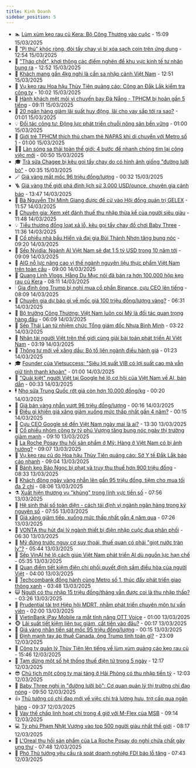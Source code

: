 ```yaml
---
title: Kinh Doanh
sidebar_position: 5
---
```


<!-- dantri-kinh-doanh:START -->
- 🏊 [Lùm xùm kẹo rau củ Kera: Bộ Công Thương vào cuộc](https://dantri.com.vn/kinh-doanh/lum-xum-keo-rau-cu-kera-bo-cong-thuong-vao-cuoc-20250315213123490.htm) - 15:09 15/03/2025
- 🦆 [&quot;Pi thủ&quot; khóc ròng, đòi tẩy chay vì bị xóa sạch coin trên ứng dụng](https://dantri.com.vn/kinh-doanh/pi-thu-khoc-rong-doi-tay-chay-vi-bi-xoa-sach-coin-tren-ung-dung-20250315175604728.htm) - 12:54 15/03/2025
- 🦄 [&quot;Tháo chốt&quot;, khơi thông các điểm nghẽn để khu vực kinh tế tư nhân bung ra](https://dantri.com.vn/kinh-doanh/thao-chot-khoi-thong-cac-diem-nghen-de-khu-vuc-kinh-te-tu-nhan-bung-ra-20250315182234442.htm) - 12:52 15/03/2025
- 🌝 [Khách mang gần 4kg nghi là cần sa nhập cảnh Việt Nam](https://dantri.com.vn/kinh-doanh/khach-mang-gan-4kg-nghi-la-can-sa-nhap-canh-viet-nam-20250315184329076.htm) - 12:51 15/03/2025
- 💃 [Vụ kẹo rau Hoa hậu Thùy Tiên quảng cáo: Công an Đắk Lắk kiểm tra công ty](https://dantri.com.vn/kinh-doanh/vu-keo-rau-hoa-hau-thuy-tien-quang-cao-cong-an-dak-lak-kiem-tra-cong-ty-20250315164514310.htm) - 10:02 15/03/2025
- 🦏 [Hành khách mệt mỏi vì chuyến bay Đà Nẵng - TPHCM bị hoãn gần 5 tiếng](https://dantri.com.vn/kinh-doanh/hanh-khach-met-moi-vi-chuyen-bay-da-nang-tphcm-bi-hoan-gan-5-tieng-20250315154733779.htm) - 09:11 15/03/2025
- 🦩 [20 ngân hàng giảm lãi suất huy động, lãi cho vay sắp tới ra sao?](https://dantri.com.vn/kinh-doanh/20-ngan-hang-giam-lai-suat-huy-dong-lai-cho-vay-sap-toi-ra-sao-20250312174332964.htm) - 01:01 15/03/2025
- 💡 [Đối tác công tư: Động lực phát triển chuỗi nông sản bền vững](https://dantri.com.vn/kinh-doanh/doi-tac-cong-tu-dong-luc-phat-trien-chuoi-nong-san-ben-vung-20250315073143757.htm) - 01:00 15/03/2025
- 🌊 [Giới trẻ TPHCM thích thú chạm thẻ NAPAS khi di chuyển với Metro số 1](https://dantri.com.vn/kinh-doanh/gioi-tre-tphcm-thich-thu-cham-the-napas-khi-di-chuyen-voi-metro-so-1-20250314200538298.htm) - 01:00 15/03/2025
- 🧑‍💻 [Làn sóng sa thải toàn thế giới: 4 bước để nhanh chóng tìm lại công việc mới](https://dantri.com.vn/kinh-doanh/lan-song-sa-thai-toan-the-gioi-4-buoc-de-nhanh-chong-tim-lai-cong-viec-moi-20250313104154232.htm) - 00:50 15/03/2025
- 🎓 [Trà sữa Chagee bị kêu gọi tẩy chay do có hình ảnh giống &quot;đường lưỡi bò&quot;](https://dantri.com.vn/kinh-doanh/tra-sua-chagee-bi-keu-goi-tay-chay-do-co-hinh-anh-giong-duong-luoi-bo-20250315030736881.htm) - 00:35 15/03/2025
- 🪄 [Giá vàng mất mốc 96 triệu đồng/lượng](https://dantri.com.vn/kinh-doanh/gia-vang-mat-moc-96-trieu-dongluong-20250315004132411.htm) - 00:32 15/03/2025
- 🪜 [Giá vàng thế giới phá đỉnh lịch sử 3.000 USD/ounce, chuyên gia cảnh báo](https://dantri.com.vn/kinh-doanh/gia-vang-the-gioi-pha-dinh-lich-su-3000-usdounce-chuyen-gia-canh-bao-20250314204344125.htm) - 13:47 14/03/2025
- 🦄 [Bà Nguyễn Thị Minh Giang được đề cử vào Hội đồng quản trị GELEX](https://dantri.com.vn/kinh-doanh/ba-nguyen-thi-minh-giang-duoc-de-cu-vao-hoi-dong-quan-tri-gelex-20250314185229323.htm) - 11:57 14/03/2025
- 💯 [Chuyên gia: Xem xét đánh thuế thu nhập thừa kế của người siêu giàu](https://dantri.com.vn/kinh-doanh/chuyen-gia-xem-xet-danh-thue-thu-nhap-thua-ke-cua-nguoi-sieu-giau-20250314182139421.htm) - 11:48 14/03/2025
- 💡 [Tiểu thương đồng loạt xả lỗ, kêu gọi tẩy chay đồ chơi Baby Three](https://dantri.com.vn/kinh-doanh/tieu-thuong-dong-loat-xa-lo-keu-goi-tay-chay-do-choi-baby-three-20250314170601881.htm) - 11:36 14/03/2025
- 🧰 [Cổ phiếu nhà bầu Hiển và đại gia Bùi Thành Nhơn tăng bung nóc](https://dantri.com.vn/kinh-doanh/co-phieu-nha-bau-hien-va-dai-gia-bui-thanh-nhon-tang-bung-noc-20250314160150077.htm) - 09:20 14/03/2025
- 🎊 [Sếp Nvidia: Ngành AI Việt Nam sẽ đạt 1,5 tỷ USD trong 10 năm tới](https://dantri.com.vn/kinh-doanh/sep-nvidia-nganh-ai-viet-nam-se-dat-15-ty-usd-trong-10-nam-toi-20250314152438951.htm) - 09:09 14/03/2025
- 🔭 [AIG nỗ lực nâng cao vị thế ngành nguyên liệu thực phẩm Việt Nam trên toàn cầu](https://dantri.com.vn/kinh-doanh/aig-no-luc-nang-cao-vi-the-nganh-nguyen-lieu-thuc-pham-viet-nam-tren-toan-cau-20250314152725362.htm) - 09:00 14/03/2025
- 💼 [Quang Linh Vlogs, Hằng Du Mục nói đã bán ra hơn 100.000 hộp kẹo rau củ Kera](https://dantri.com.vn/kinh-doanh/quang-linh-vlogs-hang-du-muc-noi-da-ban-ra-hon-100000-hop-keo-rau-cu-kera-20250314145828449.htm) - 08:11 14/03/2025
- 🕯 [Gia đình ông Trump bị nghi mua cổ phần Binance, cựu CEO lên tiếng](https://dantri.com.vn/kinh-doanh/gia-dinh-ong-trump-bi-nghi-mua-co-phan-binance-cuu-ceo-len-tieng-20250314140409632.htm) - 08:09 14/03/2025
- 🫣 [Chuyên gia dự báo gì về mốc giá 100 triệu đồng/lượng vàng?](https://dantri.com.vn/kinh-doanh/chuyen-gia-du-bao-gi-ve-moc-gia-100-trieu-dongluong-vang-20250314101929401.htm) - 06:31 14/03/2025
- 🤠 [Bộ trưởng Công Thương: Việt Nam luôn coi Mỹ là đối tác quan trọng hàng đầu](https://dantri.com.vn/kinh-doanh/bo-truong-cong-thuong-viet-nam-luon-coi-my-la-doi-tac-quan-trong-hang-dau-20250314111504319.htm) - 06:09 14/03/2025
- 🌈 [Sếp Thái Lan từ nhiệm chức Tổng giám đốc Nhựa Bình Minh](https://dantri.com.vn/kinh-doanh/sep-thai-lan-tu-nhiem-chuc-tong-giam-doc-nhua-binh-minh-20250314064847894.htm) - 03:22 14/03/2025
- 🦅 [Nhân tài người Việt trên thế giới cùng giải bài toán phát triển AI Việt Nam](https://dantri.com.vn/kinh-doanh/nhan-tai-nguoi-viet-tren-the-gioi-cung-giai-bai-toan-phat-trien-ai-viet-nam-20250314100732835.htm) - 03:19 14/03/2025
- 🌁 [Thông tư mới về xăng dầu: Bỏ tổ liên ngành điều hành giá](https://dantri.com.vn/kinh-doanh/thong-tu-moi-ve-xang-dau-bo-to-lien-nganh-dieu-hanh-gia-20250313193324032.htm) - 01:23 14/03/2025
- 🎓 [Founder của Vietsuccess: &quot;Siêu lợi suất VIB có lợi suất cao mà vẫn giữ tính thanh khoản&quot;](https://dantri.com.vn/kinh-doanh/founder-cua-vietsuccess-sieu-loi-suat-vib-co-loi-suat-cao-ma-van-giu-tinh-thanh-khoan-20250313185446114.htm) - 01:00 14/03/2025
- 📝 [&quot;Quái kiệt&quot; người Việt tại Google hé lộ cơ hội của Việt Nam về AI, bán dẫn](https://dantri.com.vn/kinh-doanh/quai-kiet-nguoi-viet-tai-google-he-lo-co-hoi-cua-viet-nam-ve-ai-ban-dan-20250313225653834.htm) - 00:33 14/03/2025
- 🕴 [Nho sữa Trung Quốc rớt giá còn hơn 10.000 đồng/kg](https://dantri.com.vn/kinh-doanh/nho-sua-trung-quoc-rot-gia-con-hon-10000-dongkg-20250314023801924.htm) - 00:20 14/03/2025
- 🧰 [Giá bán vàng nhẫn vượt 96 triệu đồng/lượng](https://dantri.com.vn/kinh-doanh/gia-ban-vang-nhan-vuot-96-trieu-dongluong-20250314071144738.htm) - 00:16 14/03/2025
- 🤖 [Điều gì khiến giá xăng giảm xuống mức thấp nhất gần 4 năm?](https://dantri.com.vn/kinh-doanh/dieu-gi-khien-gia-xang-giam-xuong-muc-thap-nhat-gan-4-nam-20250314003207845.htm) - 00:15 14/03/2025
- 🤠 [Cựu CEO Google sẽ đến Việt Nam ngày mai là ai?](https://dantri.com.vn/kinh-doanh/cuu-ceo-google-se-den-viet-nam-ngay-mai-la-ai-20250313172505499.htm) - 13:30 13/03/2025
- 🌮 [Cổ phiếu nhóm công ty tỷ phú Vượng tăng bung nóc ngày thị trường giảm mạnh](https://dantri.com.vn/kinh-doanh/co-phieu-nhom-cong-ty-ty-phu-vuong-tang-bung-noc-ngay-thi-truong-giam-manh-20250313160304471.htm) - 09:10 13/03/2025
- 🦄 [La Roche Posay thu hồi sản phẩm ở Mỹ: Hàng ở Việt Nam có bị ảnh hưởng?](https://dantri.com.vn/kinh-doanh/la-roche-posay-thu-hoi-san-pham-o-my-hang-o-viet-nam-co-bi-anh-huong-20250313154506401.htm) - 09:07 13/03/2025
- 👺 [Vụ kẹo rau củ do Hoa hậu Thùy Tiên quảng cáo: Sở Y tế Đắk Lắk báo cáo nhanh](https://dantri.com.vn/kinh-doanh/vu-keo-rau-cu-do-hoa-hau-thuy-tien-quang-cao-so-y-te-dak-lak-bao-cao-nhanh-20250313152915109.htm) - 09:04 13/03/2025
- 🤗 [Bánh kẹo Bảo Ngọc bị phạt và truy thu thuế hơn 900 triệu đồng](https://dantri.com.vn/kinh-doanh/banh-keo-bao-ngoc-bi-phat-va-truy-thu-thue-hon-900-trieu-dong-20250313145214547.htm) - 08:33 13/03/2025
- 💪 [Khách đông ngày vàng nhẫn lên gần 95 triệu đồng, tiệm cho mua tối đa 2 chỉ](https://dantri.com.vn/kinh-doanh/khach-dong-ngay-vang-nhan-len-gan-95-trieu-dong-tiem-cho-mua-toi-da-2-chi-20250313144637611.htm) - 08:06 13/03/2025
- ⚗️ [Xuất hiện thương vụ &quot;khủng&quot; trong lĩnh vực tiền số](https://dantri.com.vn/kinh-doanh/xuat-hien-thuong-vu-khung-trong-linh-vuc-tien-so-20250313132638449.htm) - 07:56 13/03/2025
- 🧠 [Hệ sinh thái số toàn diện - cách tái định vị ngành ngân hàng trong kỷ nguyên số](https://dantri.com.vn/kinh-doanh/he-sinh-thai-so-toan-dien-cach-tai-dinh-vi-nganh-ngan-hang-trong-ky-nguyen-so-20250313144744678.htm) - 07:55 13/03/2025
- 🗽 [Giá xăng giảm tiếp, xuống mức thấp nhất gần 4 năm qua](https://dantri.com.vn/kinh-doanh/gia-xang-giam-tiep-xuong-muc-thap-nhat-gan-4-nam-qua-20250313114154218.htm) - 07:26 13/03/2025
- 🫣 [VONTA thu hút đại lý ngành thiết bị điện nhập cuộc đua phân phối](https://dantri.com.vn/kinh-doanh/vonta-thu-hut-dai-ly-nganh-thiet-bi-dien-nhap-cuoc-dua-phan-phoi-20250313120112769.htm) - 06:30 13/03/2025
- 🫣 [Mỹ đứng trước nguy cơ suy thoái, thuế quan có phải &quot;giọt nước tràn ly&quot;?](https://dantri.com.vn/kinh-doanh/my-dung-truoc-nguy-co-suy-thoai-thue-quan-co-phai-giot-nuoc-tran-ly-20250313103824459.htm) - 05:44 13/03/2025
- 🫣 [Sếp VinAI hé lộ cách giúp Việt Nam phát triển AI dù nguồn lực hạn chế](https://dantri.com.vn/kinh-doanh/sep-vinai-he-lo-cach-giup-viet-nam-phat-trien-ai-du-nguon-luc-han-che-20250313112742909.htm) - 05:35 13/03/2025
- 💂 [Quan điểm tiết kiệm điện chi phối quyết định sắm điều hòa của người Việt](https://dantri.com.vn/kinh-doanh/quan-diem-tiet-kiem-dien-chi-phoi-quyet-dinh-sam-dieu-hoa-cua-nguoi-viet-20250313101412191.htm) - 04:00 13/03/2025
- 💫 [Techcombank đồng hành cùng Metro số 1, thúc đẩy phát triển giao thông xanh](https://dantri.com.vn/kinh-doanh/techcombank-dong-hanh-cung-metro-so-1-thuc-day-phat-trien-giao-thong-xanh-20250313103821333.htm) - 03:48 13/03/2025
- 😺 [Người có thu nhập 15 triệu đồng/tháng vẫn được coi là thu nhập thấp?](https://dantri.com.vn/kinh-doanh/nguoi-co-thu-nhap-15-trieu-dongthang-van-duoc-coi-la-thu-nhap-thap-20250313090138770.htm) - 03:26 13/03/2025
- 🦆 [Prudential tài trợ Hiệp hội MDRT, nhằm phát triển chuyên môn tư vấn viên](https://dantri.com.vn/kinh-doanh/prudential-tai-tro-hiep-hoi-mdrt-nham-phat-trien-chuyen-mon-tu-van-vien-20250310114154735.htm) - 02:00 13/03/2025
- 👀 [VietinBank iPay Mobile ra mắt tính năng OTT Voice](https://dantri.com.vn/kinh-doanh/vietinbank-ipay-mobile-ra-mat-tinh-nang-ott-voice-20250312164438187.htm) - 01:00 13/03/2025
- 🐵 [Lãi suất tiết kiệm liên tục giảm, cất tiền vào đâu?](https://dantri.com.vn/kinh-doanh/lai-suat-tiet-kiem-lien-tuc-giam-cat-tien-vao-dau-20250312192603032.htm) - 00:17 13/03/2025
- 🤖 [Giá vàng nhẫn tiến sát mốc 95 triệu đồng/lượng](https://dantri.com.vn/kinh-doanh/gia-vang-nhan-tien-sat-moc-95-trieu-dongluong-20250312222706030.htm) - 00:15 13/03/2025
- 💂 [Định mạnh tay áp thuế Canada, ông Trump tính toán gì?](https://dantri.com.vn/kinh-doanh/dinh-manh-tay-ap-thue-canada-ong-trump-tinh-toan-gi-20250312005612691.htm) - 23:09 12/03/2025
- 🦆 [Công ty quản lý Thùy Tiên lên tiếng về lùm xùm quảng cáo kẹo rau củ](https://dantri.com.vn/kinh-doanh/cong-ty-quan-ly-thuy-tien-len-tieng-ve-lum-xum-quang-cao-keo-rau-cu-20250312223912195.htm) - 15:46 12/03/2025
- 🦅 [Tạm dừng một số hệ thống thuế điện tử trong 5 ngày](https://dantri.com.vn/kinh-doanh/tam-dung-mot-so-he-thong-thue-dien-tu-trong-5-ngay-20250312180504585.htm) - 12:17 12/03/2025
- 😎 [Chủ tịch một công ty mai táng ở Hải Phòng có thu nhập tiền tỷ](https://dantri.com.vn/kinh-doanh/chu-tich-mot-cong-ty-mai-tang-o-hai-phong-co-thu-nhap-tien-ty-20250312101145313.htm) - 12:03 12/03/2025
- 🐎 [Baby Three nghi in &quot;đường lưỡi bò&quot;: Cơ quan quản lý thị trường chỉ đạo nóng](https://dantri.com.vn/kinh-doanh/baby-three-nghi-in-duong-luoi-bo-co-quan-quan-ly-thi-truong-chi-dao-nong-20250312164032955.htm) - 09:50 12/03/2025
- 👍 [Thủ tướng có chỉ đạo mới về việc chi trả lương hưu, trợ cấp qua ngân hàng](https://dantri.com.vn/kinh-doanh/thu-tuong-co-chi-dao-moi-ve-viec-chi-tra-luong-huu-tro-cap-qua-ngan-hang-20250312155015541.htm) - 09:37 12/03/2025
- 🦒 [Vay thế chấp linh hoạt chỉ trong 4 giờ với M-Flex của MSB](https://dantri.com.vn/kinh-doanh/vay-the-chap-linh-hoat-chi-trong-4-gio-voi-m-flex-cua-msb-20250312160719293.htm) - 09:14 12/03/2025
- 💻 [Tỷ phú Phạm Nhật Vượng vào top 500 người giàu nhất thế giới](https://dantri.com.vn/kinh-doanh/ty-phu-pham-nhat-vuong-vao-top-500-nguoi-giau-nhat-the-gioi-20250312151350598.htm) - 08:17 12/03/2025
- 👺 [L&#39;Oreal thu hồi sản phẩm của La Roche Posay do nghi chứa chất gây ung thư](https://dantri.com.vn/kinh-doanh/loreal-thu-hoi-san-pham-cua-la-roche-posay-do-nghi-chua-chat-gay-ung-thu-20250312141430429.htm) - 07:48 12/03/2025
- 🧐 [Phó Thủ tướng yêu cầu rà soát doanh nghiệp FDI báo lỗ tăng](https://dantri.com.vn/kinh-doanh/pho-thu-tuong-yeu-cau-ra-soat-doanh-nghiep-fdi-bao-lo-tang-20250312121645793.htm) - 07:43 12/03/2025<!-- dantri-kinh-doanh:END -->
